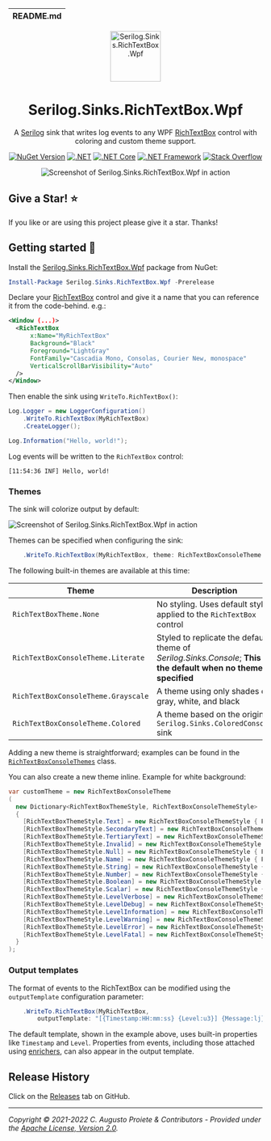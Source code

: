 | README.md |
| :-------- |

<div align="center">

<img src="asset/serilog-sink-nuget.png" alt="Serilog.Sinks.RichTextBox.Wpf" width="100" />

</div>

<h1 align="center">Serilog.Sinks.RichTextBox.Wpf</h1>
<div align="center">

A [Serilog](https://serilog.net) sink that writes log events to any WPF [RichTextBox](https://docs.microsoft.com/en-us/dotnet/desktop/wpf/controls/richtextbox-overview?view=netframeworkdesktop-4.8) control with coloring and custom theme support.

[![NuGet Version](http://img.shields.io/nuget/v/Serilog.Sinks.RichTextBox.Wpf.svg?style=flat)](https://www.nuget.org/packages/Serilog.Sinks.RichTextBox.Wpf) [![.NET](https://img.shields.io/badge/.NET%20-%3E%3D%205.0-512bd4)](https://dotnet.microsoft.com/download) [![.NET Core](https://img.shields.io/badge/.NET%20Core-%3E%3D%203.1-512bd4)](https://dotnet.microsoft.com/download) [![.NET Framework](https://img.shields.io/badge/.NET%20Framework-%3E%3D%204.6.2-512bd4)](https://dotnet.microsoft.com/download) [![Stack Overflow](https://img.shields.io/badge/stack%20overflow-serilog-orange.svg)](http://stackoverflow.com/questions/tagged/serilog)

![Screenshot of Serilog.Sinks.RichTextBox.Wpf in action](asset/serilog-sinks-richtextbox-screenshot.png)

</div>

## Give a Star! :star:

If you like or are using this project please give it a star. Thanks!

## Getting started :rocket:

Install the [Serilog.Sinks.RichTextBox.Wpf](https://www.nuget.org/packages/Serilog.Sinks.RichTextBox.Wpf) package from NuGet:

```powershell
Install-Package Serilog.Sinks.RichTextBox.Wpf -Prerelease
```

Declare your [RichTextBox](https://docs.microsoft.com/en-us/dotnet/desktop/wpf/controls/richtextbox-overview?view=netframeworkdesktop-4.8) control and give it a name that you can reference it from the code-behind. e.g.:

```xml
<Window (...)>
  <RichTextBox
      x:Name="MyRichTextBox"
      Background="Black"
      Foreground="LightGray"
      FontFamily="Cascadia Mono, Consolas, Courier New, monospace"
      VerticalScrollBarVisibility="Auto"
  />
</Window>
```

Then enable the sink using `WriteTo.RichTextBox()`:

```csharp
Log.Logger = new LoggerConfiguration()
    .WriteTo.RichTextBox(MyRichTextBox)
    .CreateLogger();

Log.Information("Hello, world!");
```

Log events will be written to the `RichTextBox` control:

```
[11:54:36 INF] Hello, world!
```

### Themes

The sink will colorize output by default:

![Screenshot of Serilog.Sinks.RichTextBox.Wpf in action](asset/serilog-sinks-richtextbox-screenshot.png)

Themes can be specified when configuring the sink:

```csharp
    .WriteTo.RichTextBox(MyRichTextBox, theme: RichTextBoxConsoleTheme.Grayscale)
```

The following built-in themes are available at this time:

| Theme                               | Description                                                  |
| ----------------------------------- | ------------------------------------------------------------ |
| `RichTextBoxTheme.None`             | No styling. Uses default styles applied to the `RichTextBox` control |
| `RichTextBoxConsoleTheme.Literate`  | Styled to replicate the default theme of  _Serilog.Sinks.Console_; **This is the default when no theme is specified** |
| `RichTextBoxConsoleTheme.Grayscale` | A theme using only shades of gray, white, and black          |
| `RichTextBoxConsoleTheme.Colored`   | A theme based on the original `Serilog.Sinks.ColoredConsole` sink |

Adding a new theme is straightforward; examples can be found in the [`RichTextBoxConsoleThemes`](src/Serilog.Sinks.RichTextBox.Wpf/Sinks/RichTextBox/Themes/RichTextBoxConsoleThemes.cs) class.

You can also create a new theme inline. Example for white background:

```csharp
var customTheme = new RichTextBoxConsoleTheme
(
  new Dictionary<RichTextBoxThemeStyle, RichTextBoxConsoleThemeStyle>
  {
    [RichTextBoxThemeStyle.Text] = new RichTextBoxConsoleThemeStyle { Foreground = "#000000" },
    [RichTextBoxThemeStyle.SecondaryText] = new RichTextBoxConsoleThemeStyle { Foreground = "#808080" },
    [RichTextBoxThemeStyle.TertiaryText] = new RichTextBoxConsoleThemeStyle { Foreground = "#808080" },
    [RichTextBoxThemeStyle.Invalid] = new RichTextBoxConsoleThemeStyle { Foreground = "#ffff00" },
    [RichTextBoxThemeStyle.Null] = new RichTextBoxConsoleThemeStyle { Foreground = "#696969" },
    [RichTextBoxThemeStyle.Name] = new RichTextBoxConsoleThemeStyle { Foreground = "#696969" },
    [RichTextBoxThemeStyle.String] = new RichTextBoxConsoleThemeStyle { Foreground = "#696969" },
    [RichTextBoxThemeStyle.Number] = new RichTextBoxConsoleThemeStyle { Foreground = "#696969" },
    [RichTextBoxThemeStyle.Boolean] = new RichTextBoxConsoleThemeStyle { Foreground = "#696969" },
    [RichTextBoxThemeStyle.Scalar] = new RichTextBoxConsoleThemeStyle { Foreground = "#696969" },
    [RichTextBoxThemeStyle.LevelVerbose] = new RichTextBoxConsoleThemeStyle { Foreground = "#c0c0c0", Background = "#808080" },
    [RichTextBoxThemeStyle.LevelDebug] = new RichTextBoxConsoleThemeStyle { Foreground = "#ffffff", Background = "#808080" },
    [RichTextBoxThemeStyle.LevelInformation] = new RichTextBoxConsoleThemeStyle { Foreground = "#ffffff", Background = "#0000ff" },
    [RichTextBoxThemeStyle.LevelWarning] = new RichTextBoxConsoleThemeStyle { Foreground = "#808080", Background = "#ffff00" },
    [RichTextBoxThemeStyle.LevelError] = new RichTextBoxConsoleThemeStyle { Foreground = "#ffffff", Background = "#ff0000" },
    [RichTextBoxThemeStyle.LevelFatal] = new RichTextBoxConsoleThemeStyle { Foreground = "#ffffff", Background = "#ff0000" },
  }
);
```

### Output templates

The format of events to the RichTextBox can be modified using the `outputTemplate` configuration parameter:

```csharp
    .WriteTo.RichTextBox(MyRichTextBox,
        outputTemplate: "[{Timestamp:HH:mm:ss} {Level:u3}] {Message:lj}{NewLine}{Exception}")
```

The default template, shown in the example above, uses built-in properties like `Timestamp` and `Level`. Properties from events, including those attached using [enrichers](https://github.com/serilog/serilog/wiki/Enrichment), can also appear in the output template.

## Release History

Click on the [Releases](https://github.com/serilog-contrib/serilog-sinks-richtextbox/releases) tab on GitHub.

---

_Copyright &copy; 2021-2022 C. Augusto Proiete & Contributors - Provided under the [Apache License, Version 2.0](LICENSE)._

